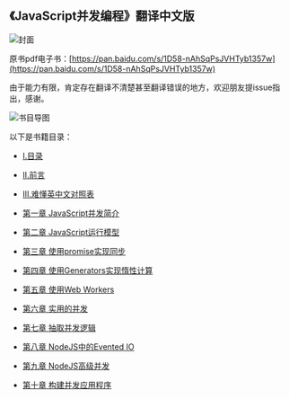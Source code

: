 ## 《JavaScript并发编程》翻译中文版

![封面](https://github.com/yzsunlei/javascript_concurrency_translation/blob/master/images/cover.png?raw=true)

原书pdf电子书：[https://pan.baidu.com/s/1D58-nAhSqPsJVHTyb1357w](https://pan.baidu.com/s/1D58-nAhSqPsJVHTyb1357w)

由于能力有限，肯定存在翻译不清楚甚至翻译错误的地方，欢迎朋友提issue指出，感谢。 

![书目导图](https://github.com/yzsunlei/javascript_concurrency_translation/blob/master/images/书目导图.png?raw=true)

以下是书籍目录：

- [I.目录](I.目录.md)

- [II.前言](II.前言.md)

- [III.难懂英中文对照表](III.难懂英中文对照表.md)

- [第一章 JavaScript并发简介](01.第一章%20JavaScript并发简介/README.md)

- [第二章 JavaScript运行模型](02.第二章%20JavaScript运行模型/README.md)

- [第三章 使用promise实现同步](03.第三章%20使用promise实现同步/README.md)

- [第四章 使用Generators实现惰性计算](04.第四章%20使用Generators实现惰性计算/README.md)

- [第五章 使用Web Workers](05.第五章%20使用Web%20Workers/README.md)

- [第六章 实用的并发](06.第六章%20实用的并发/README.md)

- [第七章 抽取并发逻辑](07.第七章%20抽取并发逻辑/README.md)

- [第八章 NodeJS中的Evented IO](08.第八章%20NodeJS中的Evented%20IO/README.md)

- [第九章 NodeJS高级并发](09.第九章%20NodeJS高级并发/README.md)

- [第十章 构建并发应用程序](10.第十章%20构建并发应用程序/README.md)
